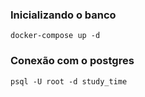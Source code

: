 
### Inicializando o banco
```shell
docker-compose up -d
```
### Conexão com o postgres
```shell
psql -U root -d study_time
```